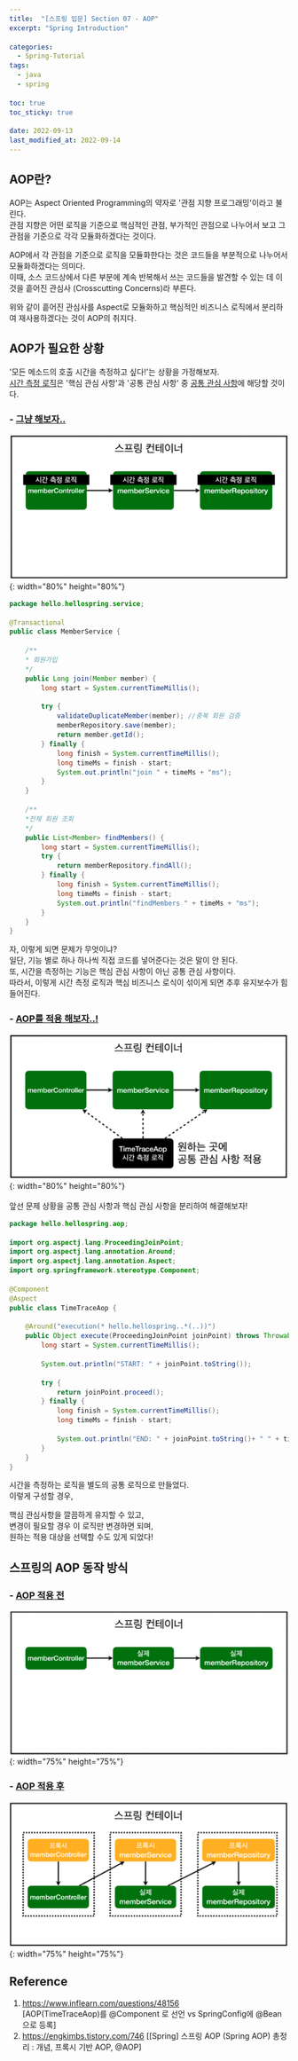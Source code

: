 ```yaml
---
title:  "[스프링 입문] Section 07 - AOP"
excerpt: "Spring Introduction"

categories:
  - Spring-Tutorial
tags:
  - java
  - spring

toc: true
toc_sticky: true

date: 2022-09-13
last_modified_at: 2022-09-14
---
```

## AOP란?
AOP는 Aspect Oriented Programming의 약자로 '관점 지향 프로그래밍'이라고 불린다.  
관점 지향은 어떤 로직을 기준으로 핵심적인 관점, 부가적인 관점으로 나누어서 보고 그 관점을 기준으로 각각 모듈화하겠다는 것이다.  

AOP에서 각 관점을 기준으로 로직을 모듈화한다는 것은 코드들을 부분적으로 나누어서 모듈화하겠다는 의미다.  
이때, 소스 코드상에서 다른 부분에 계속 반복해서 쓰는 코드들을 발견할 수 있는 데 이것을 흩어진 관심사 (Crosscutting Concerns)라 부른다.  

위와 같이 흩어진 관심사를 Aspect로 모듈화하고 핵심적인 비즈니스 로직에서 분리하여 재사용하겠다는 것이 AOP의 취지다.

## AOP가 필요한 상황
'모든 메소드의 호출 시간을 측정하고 싶다!'는 상황을 가정해보자.  
<u>시간 측정 로직</u>은 '핵심 관심 사항'과 '공통 관심 사항' 중 <u>공통 관심 사항</u>에 해당할 것이다.  

### - <u>그냥 해보자..</u>
![Image](/assets/images/Spring-Tutorial/7-1.png){: width="80%" height="80%"}  

```java
package hello.hellospring.service;

@Transactional
public class MemberService {
    
    /**
    * 회원가입
    */
    public Long join(Member member) {
        long start = System.currentTimeMillis();

        try {
            validateDuplicateMember(member); //중복 회원 검증
            memberRepository.save(member);
            return member.getId();
        } finally {
            long finish = System.currentTimeMillis();
            long timeMs = finish - start;
            System.out.println("join " + timeMs + "ms");
        } 
    }

    /**
    *전체 회원 조회
    */
    public List<Member> findMembers() {
        long start = System.currentTimeMillis();
        try {
            return memberRepository.findAll();
        } finally {
            long finish = System.currentTimeMillis();
            long timeMs = finish - start;
            System.out.println("findMembers " + timeMs + "ms");
        } 
    }
}
```

자, 이렇게 되면 문제가 무엇이냐?  
일단, 기능 별로 하나 하나씩 직접 코드를 넣어준다는 것은 말이 안 된다.  
또, 시간을 측정하는 기능은 핵심 관심 사항이 아닌 공통 관심 사항이다.  
따라서, 이렇게 시간 측정 로직과 핵심 비즈니스 로식이 섞이게 되면 추후 유지보수가 힘들어진다.

### - <u>AOP를 적용 해보자..!</u>
![Image](/assets/images/Spring-Tutorial/7-2.png){: width="80%" height="80%"}  
<br>앞선 문제 상황을 공통 관심 사항과 핵심 관심 사항을 분리하여 해결해보자!

```java
package hello.hellospring.aop;

import org.aspectj.lang.ProceedingJoinPoint;
import org.aspectj.lang.annotation.Around;
import org.aspectj.lang.annotation.Aspect;
import org.springframework.stereotype.Component;

@Component
@Aspect
public class TimeTraceAop {
    
    @Around("execution(* hello.hellospring..*(..))")
    public Object execute(ProceedingJoinPoint joinPoint) throws Throwable {
        long start = System.currentTimeMillis();
        
        System.out.println("START: " + joinPoint.toString());
        
        try {
            return joinPoint.proceed();
        } finally {
            long finish = System.currentTimeMillis();
            long timeMs = finish - start;

            System.out.println("END: " + joinPoint.toString()+ " " + timeMs + "ms");
        }
    }
}
```

시간을 측정하는 로직을 별도의 공통 로직으로 만들었다.  
이렇게 구성할 경우,  

핵심 관심사항을 깔끔하게 유지할 수 있고,  
변경이 필요할 경우 이 로직만 변경하면 되며,  
원하는 적용 대상을 선택할 수도 있게 되었다!

## 스프링의 AOP 동작 방식
### - <u>AOP 적용 전</u>
![Image](/assets/images/Spring-Tutorial/7-3.png){: width="75%" height="75%"}  

### - <u>AOP 적용 후</u>
![Image](/assets/images/Spring-Tutorial/7-4.png){: width="75%" height="75%"}  

## Reference
1) <https://www.inflearn.com/questions/48156>  
[AOP(TimeTraceAop)를 @Component 로 선언 vs SpringConfig에 @Bean으로 등록]  
2) <https://engkimbs.tistory.com/746> [[Spring] 스프링 AOP (Spring AOP) 총정리 : 개념, 프록시 기반 AOP, @AOP]